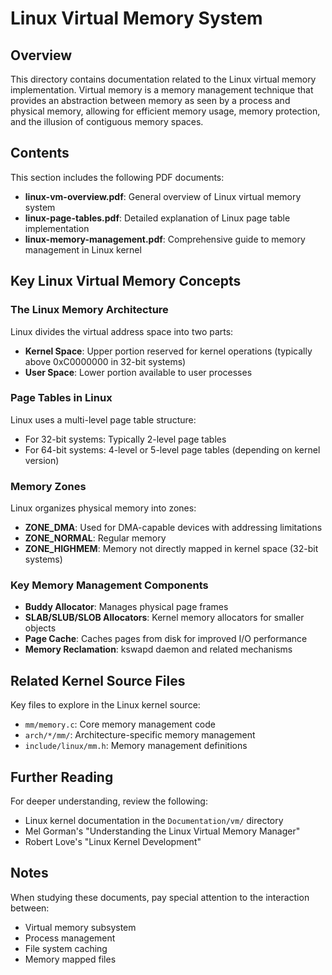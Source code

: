 # Linux Virtual Memory System

## Overview

This directory contains documentation related to the Linux virtual memory implementation. Virtual memory is a memory management technique that provides an abstraction between memory as seen by a process and physical memory, allowing for efficient memory usage, memory protection, and the illusion of contiguous memory spaces.

## Contents

This section includes the following PDF documents:

- **linux-vm-overview.pdf**: General overview of Linux virtual memory system
- **linux-page-tables.pdf**: Detailed explanation of Linux page table implementation
- **linux-memory-management.pdf**: Comprehensive guide to memory management in Linux kernel

## Key Linux Virtual Memory Concepts

### The Linux Memory Architecture

Linux divides the virtual address space into two parts:
- **Kernel Space**: Upper portion reserved for kernel operations (typically above 0xC0000000 in 32-bit systems)
- **User Space**: Lower portion available to user processes

### Page Tables in Linux

Linux uses a multi-level page table structure:
- For 32-bit systems: Typically 2-level page tables
- For 64-bit systems: 4-level or 5-level page tables (depending on kernel version)

### Memory Zones

Linux organizes physical memory into zones:
- **ZONE_DMA**: Used for DMA-capable devices with addressing limitations
- **ZONE_NORMAL**: Regular memory
- **ZONE_HIGHMEM**: Memory not directly mapped in kernel space (32-bit systems)

### Key Memory Management Components

- **Buddy Allocator**: Manages physical page frames
- **SLAB/SLUB/SLOB Allocators**: Kernel memory allocators for smaller objects
- **Page Cache**: Caches pages from disk for improved I/O performance
- **Memory Reclamation**: kswapd daemon and related mechanisms

## Related Kernel Source Files

Key files to explore in the Linux kernel source:
- `mm/memory.c`: Core memory management code
- `arch/*/mm/`: Architecture-specific memory management
- `include/linux/mm.h`: Memory management definitions

## Further Reading

For deeper understanding, review the following:
- Linux kernel documentation in the `Documentation/vm/` directory
- Mel Gorman's "Understanding the Linux Virtual Memory Manager"
- Robert Love's "Linux Kernel Development"

## Notes

When studying these documents, pay special attention to the interaction between:
- Virtual memory subsystem
- Process management
- File system caching
- Memory mapped files
